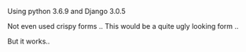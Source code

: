 Using python 3.6.9 and Django 3.0.5 


Not even used crispy forms .. This would be a quite ugly looking form ..

But it works..
